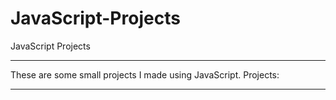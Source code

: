 # JavaScript-Projects

JavaScript Projects
<hr>
These are some small projects I made using JavaScript.
Projects:
<hr>
